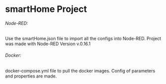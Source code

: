 # smartHome Project

###### Node-RED:
Use the smartHome.json file to import all the configs into Node-RED. Project was made with Node-RED Version v.0.16.1

###### Docker:
docker-compose.yml file to pull the docker images. Config of parameters and properties are made.
